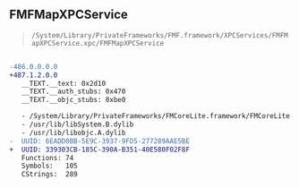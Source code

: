 ## FMFMapXPCService

> `/System/Library/PrivateFrameworks/FMF.framework/XPCServices/FMFMapXPCService.xpc/FMFMapXPCService`

```diff

-486.0.0.0.0
+487.1.2.0.0
   __TEXT.__text: 0x2d10
   __TEXT.__auth_stubs: 0x470
   __TEXT.__objc_stubs: 0xbe0

   - /System/Library/PrivateFrameworks/FMCoreLite.framework/FMCoreLite
   - /usr/lib/libSystem.B.dylib
   - /usr/lib/libobjc.A.dylib
-  UUID: 6EADD0BB-5E9C-3937-9FD5-277289AAE5BE
+  UUID: 339303CB-185C-390A-B351-40E580F02F8F
   Functions: 74
   Symbols:   105
   CStrings:  289

```
